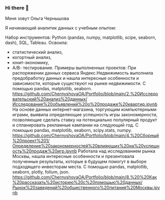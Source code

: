 ### Hi there 👋

Меня зовут Ольга Чернышова

Я начинающий аналитик данных с учебным опытом:

Набор инструментов: Python (pandas, numpy, matplotlib, scipe, seaborn, dash), SQL, Tableau. 
Освоила:
- статистический анализ,
- когортный анализ,
- юнит-экономику,
- А/В- тестирование. 
Примеры выполненных проектов:
При распоряжении данных сервиса Яндекс.Недвижимость выполнила предобработку данных и нашла интересные особенности и зависимости, которые существуют на рынке недвижимости. С помощью pandas, matplotlib, seaborn. https://github.com/ChernyshovaOA/Portfolio/blob/main/2.%20Исследовательский%20анализ%20данных/Исследование%20объявлений%20о%20продаже%20квартир.ipynb
На основе данных интернет-магазина, торгующим компьютерными играми, выявила определяющие успешность игры закономерности, позволяющие сделать ставку на потенциально популярный продукт и спланировать рекламные кампании на следующий год. С помощью pandas, matplotlib, seaborn, scipy.stats, numpy. https://github.com/ChernyshovaOA/Portfolio/blob/main/4.%20Сборный%20проект%201/Определение%20закономерностей%20влияющих%20на%20успешность%20продаж%20игр.ipynb
Работала над исследованием рынка Москвы, нашла интересные особенности и презентовала полученные результаты, которые в будущем помогут в выборе подходящего инвесторам места. С помощью pandas, matplotlib, seaborn, plotly, folium, json. https://github.com/ChernyshovaOA/Portfolio/blob/main/8.%20%20Как%20рассказать%20историю%20с%20помощью%20данных/Рынок%20заведений%20общественного%20питания%20Москвы.ipynb
